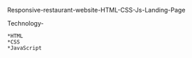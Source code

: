 Responsive-restaurant-website-HTML-CSS-Js-Landing-Page

Technology-

    *HTML
    *CSS
    *JavaScript